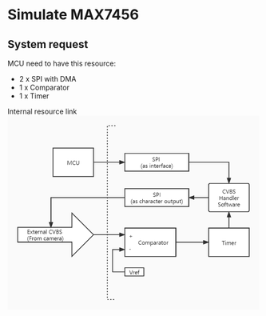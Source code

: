 # Simulate MAX7456

## System request
MCU need to have this resource:
- 2 x SPI with DMA
- 1 x Comparator
- 1 x Timer

Internal resource link
![Diagram 1](Doc/diagram1%20Internal%20resource%20link.jpg)